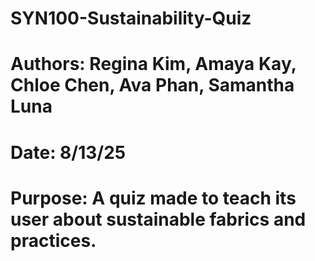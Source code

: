 # SYN100-Sustainability-Quiz
# Authors: Regina Kim, Amaya Kay, Chloe Chen, Ava Phan, Samantha Luna
# Date: 8/13/25
# Purpose: A quiz made to teach its user about sustainable fabrics and practices.
# 
#